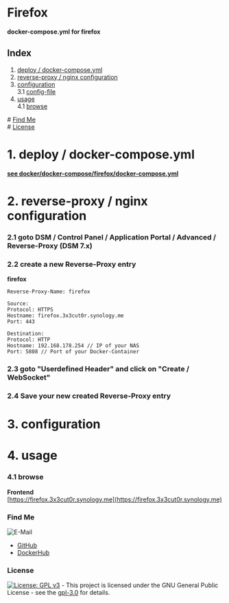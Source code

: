 # Firefox

**docker-compose.yml for firefox**  

## Index

1. [deploy / docker-compose.yml](#deploy)  
2. [reverse-proxy / nginx configuration](#reverse-proxy)  
3. [configuration](#configuration)  
  3.1 [config-file](#config-file)  
4. [usage](#usage)  
  4.1 [browse](#browse)  

\# [Find Me](#findme)  
\# [License](#license)  

# 1. deploy / docker-compose.yml <a name="deploy"></a>  
**[see docker/docker-compose/firefox/docker-compose.yml](https://github.com/3x3cut0r/synology/main/docker/docker-compose/firefox/docker-compose.yml)**  

# 2. reverse-proxy / nginx configuration <a name="reverse-proxy"></a>  

### 2.1 goto DSM / Control Panel / Application Portal / Advanced / Reverse-Proxy (DSM 7.x)
### 2.2 create a new Reverse-Proxy entry
**firefox**  
```shell
Reverse-Proxy-Name: firefox

Source:
Protocol: HTTPS
Hostname: firefox.3x3cut0r.synology.me
Port: 443

Destination:
Protocol: HTTP
Hostname: 192.168.178.254 // IP of your NAS
Port: 5808 // Port of your Docker-Container
```
### 2.3 goto "Userdefined Header" and click on "Create / WebSocket"
### 2.4 Save your new created Reverse-Proxy entry

# 3. configuration <a name="configuration"></a>  

# 4. usage <a name="usage"></a>  

### 4.1 browse <a name="browse"></a>  
**Frontend**  
[https://firefox.3x3cut0r.synology.me](https://firefox.3x3cut0r.synology.me)  

### Find Me <a name="findme"></a>

![E-Mail](https://img.shields.io/badge/E--Mail-executor55%40gmx.de-red)
* [GitHub](https://github.com/3x3cut0r)
* [DockerHub](https://hub.docker.com/u/3x3cut0r)

### License <a name="license"></a>

[![License: GPL v3](https://img.shields.io/badge/License-GPLv3-blue.svg)](https://www.gnu.org/licenses/gpl-3.0) - This project is licensed under the GNU General Public License - see the [gpl-3.0](https://www.gnu.org/licenses/gpl-3.0.en.html) for details.
